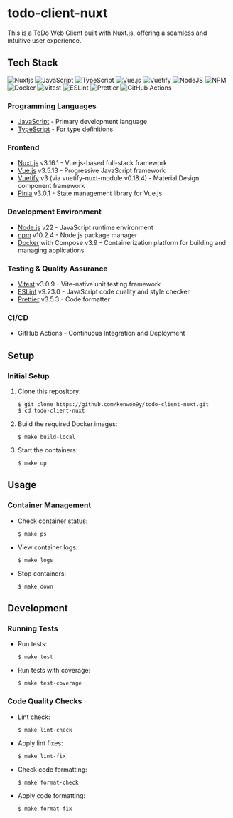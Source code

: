 # todo-client-nuxt

This is a ToDo Web Client built with Nuxt.js, offering a seamless and intuitive user experience.

## Tech Stack
![Nuxtjs](https://img.shields.io/badge/Nuxt-00DC82.svg?style=for-the-badge&logo=Nuxt&logoColor=white)
![JavaScript](https://img.shields.io/badge/javascript-%23323330.svg?style=for-the-badge&logo=javascript&logoColor=%23F7DF1E)
![TypeScript](https://img.shields.io/badge/typescript-%23007ACC.svg?style=for-the-badge&logo=typescript&logoColor=white)
![Vue.js](https://img.shields.io/badge/vuejs-%2335495e.svg?style=for-the-badge&logo=vuedotjs&logoColor=%234FC08D)
![Vuetify](https://img.shields.io/badge/Vuetify-1867C0?style=for-the-badge&logo=vuetify&logoColor=AEDDFF)
![NodeJS](https://img.shields.io/badge/node.js-6DA55F?style=for-the-badge&logo=node.js&logoColor=white)
![NPM](https://img.shields.io/badge/NPM-%23CB3837.svg?style=for-the-badge&logo=npm&logoColor=white)
![Docker](https://img.shields.io/badge/docker-%230db7ed.svg?style=for-the-badge&logo=docker&logoColor=white)
![Vitest](https://img.shields.io/badge/-Vitest-252529?style=for-the-badge&logo=vitest&logoColor=FCC72B)
![ESLint](https://img.shields.io/badge/ESLint-4B3263?style=for-the-badge&logo=eslint&logoColor=white)
![Prettier](https://img.shields.io/badge/prettier-%23F7B93E.svg?style=for-the-badge&logo=prettier&logoColor=black)
![GitHub Actions](https://img.shields.io/badge/github%20actions-%232671E5.svg?style=for-the-badge&logo=githubactions&logoColor=white)

### Programming Languages
- [JavaScript](https://developer.mozilla.org/en/docs/Web/JavaScript) - Primary development language
- [TypeScript](https://www.typescriptlang.org/) - For type definitions

### Frontend
- [Nuxt.js](https://nuxt.com/) v3.16.1 - Vue.js-based full-stack framework
- [Vue.js](https://vuejs.org/) v3.5.13 - Progressive JavaScript framework
- [Vuetify](https://vuetifyjs.com/) v3 (via vuetify-nuxt-module v0.18.4) - Material Design component framework
- [Pinia](https://pinia.vuejs.org/) v3.0.1 - State management library for Vue.js

### Development Environment
- [Node.js](https://nodejs.org/) v22 - JavaScript runtime environment
- [npm](https://www.npmjs.com/) v10.2.4 - Node.js package manager
- [Docker](https://www.docker.com/) with Compose v3.9 - Containerization platform for building and managing applications

### Testing & Quality Assurance
- [Vitest](https://vitest.dev/) v3.0.9 - Vite-native unit testing framework
- [ESLint](https://eslint.org/) v9.23.0 - JavaScript code quality and style checker
- [Prettier](https://prettier.io/) v3.5.3 - Code formatter

### CI/CD
- GitHub Actions - Continuous Integration and Deployment


## Setup
### Initial Setup
1. Clone this repository:
    ```
    $ git clone https://github.com/kenwoo9y/todo-client-nuxt.git
    $ cd todo-client-nuxt
    ```

2. Build the required Docker images:
    ```
    $ make build-local
    ```

3. Start the containers:
    ```
    $ make up
    ```

## Usage
### Container Management
- Check container status:
    ```
    $ make ps
    ```
- View container logs:
    ```
    $ make logs
    ```
- Stop containers:
    ```
    $ make down
    ```

## Development
### Running Tests
- Run tests:
    ```
    $ make test
    ```
- Run tests with coverage:
    ```
    $ make test-coverage
    ```

### Code Quality Checks
- Lint check:
    ```
    $ make lint-check
    ```
- Apply lint fixes:
    ```
    $ make lint-fix
    ```
- Check code formatting:
    ```
    $ make format-check
    ```
- Apply code formatting:
    ```
    $ make format-fix
    ```
